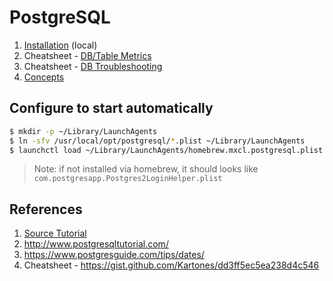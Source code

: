 # PostgreSQL

1. [Installation](./1._Installation/via_docker.md) (local)
2. Cheatsheet - [DB/Table Metrics](./3._tips/disk-usage.md)
3. Cheatsheet - [DB Troubleshooting](./3._tips/troubleshooting.md)
4. [Concepts](./2._concepts/index.md)

## Configure to start automatically

```sh
$ mkdir -p ~/Library/LaunchAgents
$ ln -sfv /usr/local/opt/postgresql/*.plist ~/Library/LaunchAgents
$ launchctl load ~/Library/LaunchAgents/homebrew.mxcl.postgresql.plist
```

> Note: if not installed via homebrew, it should looks like `com.postgresapp.Postgres2LoginHelper.plist`

## References

1. [Source Tutorial](https://www.codementor.io/devops/tutorial/getting-started-postgresql-server-mac-osx)
2. http://www.postgresqltutorial.com/
3. https://www.postgresguide.com/tips/dates/
4. Cheatsheet - https://gist.github.com/Kartones/dd3ff5ec5ea238d4c546
